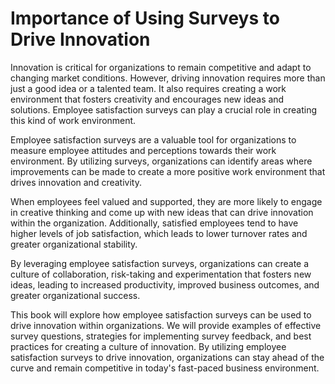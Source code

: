 Importance of Using Surveys to Drive Innovation
=============================================================

Innovation is critical for organizations to remain competitive and adapt to changing market conditions. However, driving innovation requires more than just a good idea or a talented team. It also requires creating a work environment that fosters creativity and encourages new ideas and solutions. Employee satisfaction surveys can play a crucial role in creating this kind of work environment.

Employee satisfaction surveys are a valuable tool for organizations to measure employee attitudes and perceptions towards their work environment. By utilizing surveys, organizations can identify areas where improvements can be made to create a more positive work environment that drives innovation and creativity.

When employees feel valued and supported, they are more likely to engage in creative thinking and come up with new ideas that can drive innovation within the organization. Additionally, satisfied employees tend to have higher levels of job satisfaction, which leads to lower turnover rates and greater organizational stability.

By leveraging employee satisfaction surveys, organizations can create a culture of collaboration, risk-taking and experimentation that fosters new ideas, leading to increased productivity, improved business outcomes, and greater organizational success.

This book will explore how employee satisfaction surveys can be used to drive innovation within organizations. We will provide examples of effective survey questions, strategies for implementing survey feedback, and best practices for creating a culture of innovation. By utilizing employee satisfaction surveys to drive innovation, organizations can stay ahead of the curve and remain competitive in today's fast-paced business environment.
